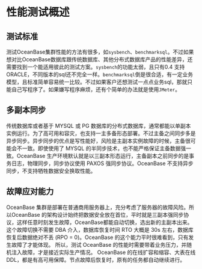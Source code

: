 # 性能测试概述

## 测试标准

测试OceanBase集群性能的方法有很多，如`sysbench`、`benchmarksql`。不过如果想对比OceanBase数据库跟传统数据库、其他分布式数据库产品的性能差异，还需要找到一个能适用彼此的测试方案。`sysbench`的功能太弱，且只有0.4 支持ORACLE，不同版本的sql还不完全一样。`benchmarksql`倒是很合适，有一定业务模型，且标准简单容易统一比较。不过如果客户还想测试一点点业务sql，那就只能自己写程序了。如果嫌写程序麻烦，还有个简单的办法就是使用`JMeter`。

## 多副本同步

传统数据库或者基于 MYSQL 或 PG 数据库的分布式数据库，通常都能以单副本实例运行。为了高可用和容灾，也支持一主多备形态部署。不过主备之间同步多是异步同步。异步同步的优点是写性能好，风险是主副本实例故障的时候，主备很可能会不一致。即使使用了 MYSQL 的半同步技术，也不能严格保证主备数据强一致。OceanBase 生产环境默认就是以三副本形态运行，主备副本之前同步的是事务日志，物理同步，同步协议使用 PAXOS 强同步协议。OceanBase 不支持异步同步，不支持牺牲数据安全换取性能。

## 故障应对能力

OceanBase 集群是部署在普通商用服务器上，充分考虑了服务器的故障风险。所以OceanBase 的架构设计始终把数据安全放在首位，平时就是三副本强同步协议，这样任意时刻发生故障，OceanBase都能自动切换，选出新的主副本出来。这个故障切换不需要 DBA 介入，数据库恢复时间 RTO 大概是 30s 左右，数据库恢复后数据绝对不丢 (RPO = 0)。OceanBase 的这个能力平时很难看到，只有发生故障了才能体现。
所以，测试 OceanBase 的性能时需要带着业务压力，并随机注入故障，才是接近实际生产情况。
OceanBase 的在线扩容和缩容、大表在线 DDL，都是有高可用保障。节点故障后恢复时，原有的任务都自动继续进行。
